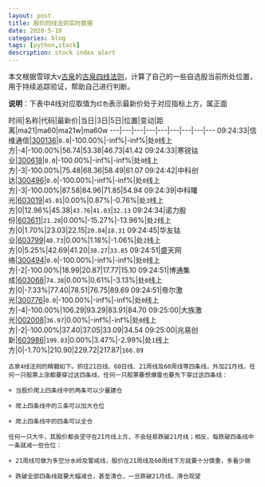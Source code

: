 ```yaml
---
layout: post
title: 股价四线法则实时数据
date: 2020-5-10
categories: blog
tags: [python,stock]
description: stock index alert
---
```



本文根据雪球大v[古泉](https://xueqiu.com/u/7148646888)的[古泉四线法则](https://xueqiu.com/7148646888/130498192)，计算了自己的一些自选股当前所处位置，用于持续追踪验证，帮助自己进行判断。

**说明**：下表中4线对应取值为`红色`表示最新价处于对应指标上方，属正面

时间|名称|代码|最新价|当日|3日|5日|位置|变动|距离|ma21|ma60|ma21w|ma60w
---|---|---|---|---|---|---|---|---
09:24:33|信维通信|[300136](https://xueqiu.com/S/SZ300136)|`0.0`|-100.00%|-inf%|-inf%|处`0`线上方|-4|-100.00%|56.74|53.38|46.73|41.42
09:24:33|寒锐钴业|[300618](https://xueqiu.com/S/SZ300618)|`0.0`|-100.00%|-inf%|-inf%|处`0`线上方|-3|-100.00%|75.48|68.36|58.49|61.07
09:24:42|中科创达|[300496](https://xueqiu.com/S/SZ300496)|`0.0`|-100.00%|-inf%|-inf%|处`0`线上方|-3|-100.00%|87.58|84.96|71.85|54.94
09:24:39|中科曙光|[603019](https://xueqiu.com/S/SH603019)|`45.01`|0.00%|0.87%|-0.76%|处`3`线上方|0|12.96%|45.38|`43.76`|`41.03`|`32.13`
09:24:34|诺力股份|[603611](https://xueqiu.com/S/SH603611)|`21.28`|0.00%|-15.27%|-13.96%|处`2`线上方|0|1.70%|23.03|22.15|`20.84`|`18.31`
09:24:45|华友钴业|[603799](https://xueqiu.com/S/SH603799)|`40.73`|0.00%|1.18%|-1.06%|处`2`线上方|0|5.25%|42.69|41.20|`38.27`|`33.85`
09:24:51|盛天网络|[300494](https://xueqiu.com/S/SZ300494)|`0.0`|-100.00%|-inf%|-inf%|处`0`线上方|-2|-100.00%|18.99|20.87|17.77|15.10
09:24:51|博通集成|[603068](https://xueqiu.com/S/SH603068)|`74.38`|0.00%|0.61%|-3.13%|处`0`线上方|0|-7.33%|77.40|78.51|76.75|89.69
09:24:51|帝尔激光|[300776](https://xueqiu.com/S/SZ300776)|`0.0`|-100.00%|-inf%|-inf%|处`0`线上方|-4|-100.00%|106.29|93.29|83.91|84.70
09:25:00|大族激光|[002008](https://xueqiu.com/S/SZ002008)|`36.97`|0.00%|-inf%|-inf%|处`0`线上方|-2|-100.00%|37.40|37.05|33.09|34.54
09:25:00|兆易创新|[603986](https://xueqiu.com/S/SH603986)|`199.83`|0.00%|3.47%|-2.99%|处`1`线上方|0|-1.70%|210.90|229.72|217.87|`166.89`

```
古泉4线法则的精髓如下。抓住21日线、60日线、21周线及60周线等四条线，外加21月线，任何一只股票上涨都要穿过这四条线，任何一只股票要想爆雷也要先下穿过这四条线：

+ 当股价爬上四条线中的两条可以少量建仓

+ 爬上四条线中的三条可以加大仓位

+ 爬上四条线中的四条可以全仓

任何一只大牛，其股价都会坚守在21月线上方，不会轻易跌破21月线；相反，每跌破四条线中一条就减一些仓位：

+ 21周线可做为多空分水岭及警戒线，股价在21周线及60周线下方就要十分慎重，多看少做

+ 跌破全部四条线就要大幅减仓，甚至清仓，一旦跌破21月线，清仓观望
```